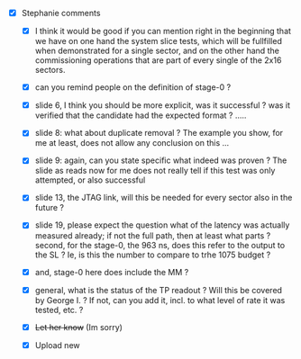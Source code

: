 - [x] Stephanie comments
  - [x] I think it would be good if you can mention right in the beginning that we have on one hand the system slice tests, which will be fullfilled when demonstrated for a single sector, and on the other hand the commissioning operations that are part of every single of the 2x16 sectors.
  - [x] can you remind people on the definition of stage-0 ?
  - [x] slide 6, I think you should be more explicit, was it successful ? was it verified that the candidate had the expected format ? .....
  - [x] slide 8: what about duplicate removal ? The example you show, for me at least, does not allow any conclusion on this ...
  - [x] slide 9: again, can you state specific what indeed was proven ? The slide as reads now for me does not really tell if this test was only attempted, or also successful
  - [x] slide 13, the JTAG link, will this be needed for every sector also in the future ?
  - [x] slide 19, please expect the question what of the latency was actually measured already; if not the full path, then at least what parts ?  second, for the stage-0, the 963 ns, does this refer to the output to the SL ? Ie, is this the number to compare to trhe 1075 budget ?
  - [x] and, stage-0 here does include the MM ?
  - [x] general, what is the status of the TP readout ? Will this be covered by George I. ? If not, can you add it, incl. to what level of rate it was tested, etc. ?
  - [x] <del>Let her know</del> (Im sorry)
  - [x] Upload new
  
